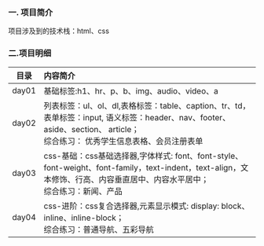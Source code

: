 ### 一. 项目简介
项目涉及到的技术栈：html、css

### 二.项目明细

|  目录   | 内容简介                                                                                                                        |
|:-----:|:----------------------------------------------------------------------------------------------------------------------------|
| day01 | 基础标签:h1、hr、p、b、img、audio、video、a                                                                                            |
| day02 | 列表标签：ul、ol、dl,表格标签：table、caption、tr、td，表单标签：input, 语义标签：header、nav、footer、aside、section、 article；<br/>综合练习： 优秀学生信息表格、会员注册表单 |
| day03 | css-基础：css基础选择器,字体样式: font、font-style、font-weight、font-family，text-indent，text-align，文本修饰、行高、内容垂直居中、内容水平居中；<br/>综合练习：新闻、产品  |
| day04 | css-进阶：css复合选择器,元素显示模式: display: block、inline、inline-block；<br/>综合练习：普通导航、五彩导航                                              |
